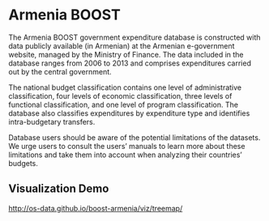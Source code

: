 # Armenia BOOST

The Armenia BOOST government expenditure database is constructed with
data publicly available (in Armenian) at the Armenian e-government
website, managed by the Ministry of Finance. The data included in the
database ranges from 2006 to 2013 and comprises expenditures carried
out by the central government.

The national budget classification contains one level of
administrative classification, four levels of economic classification,
three levels of functional classification, and one level of program
classification. The database also classifies expenditures by
expenditure type and identifies intra-budgetary transfers.

Database users should be aware of the potential limitations of the
datasets. We urge users to consult the users’ manuals to learn more
about these limitations and take them into account when analyzing
their countries’ budgets.

## Visualization Demo

http://os-data.github.io/boost-armenia/viz/treemap/
